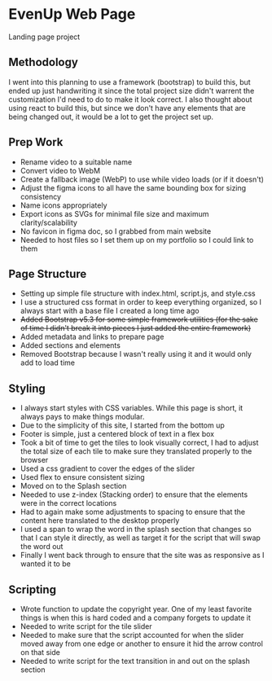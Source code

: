 # EvenUp Web Page
Landing page project

## Methodology
I went into this planning to use a framework (bootstrap) to build this, but ended up just handwriting it since the total project size didn't warrent the customization I'd need to do to make it look correct.
I also thought about using react to build this, but since we don't have any elements that are being changed out, it would be a lot to get the project set up.

## Prep Work
- Rename video to a suitable name
- Convert video to WebM
- Create a fallback image (WebP) to use while video loads (or if it doesn't)
- Adjust the figma icons to all have the same bounding box for sizing consistency
- Name icons appropriately
- Export icons as SVGs for minimal file size and maximum clarity/scalability
- No favicon in figma doc, so I grabbed from main website
- Needed to host files so I set them up on my portfolio so I could link to them

## Page Structure
- Setting up simple file structure with index.html, script.js, and style.css
- I use a structured css format in order to keep everything organized, so I always start with a base file I created a long time ago
- ~~Added Bootstrap v5.3 for some simple framework utilities (for the sake of time I didn't break it into pieces I just added the entire framework)~~
- Added metadata and links to prepare page
- Added sections and elements
- Removed Bootstrap because I wasn't really using it and it would only add to load time

## Styling
- I always start styles with CSS variables. While this page is short, it always pays to make things modular.
- Due to the simplicity of this site, I started from the bottom up 
- Footer is simple, just a centered block of text in a flex box 
- Took a bit of time to get the tiles to look visually correct, I had to adjust the total size of each tile to make sure they translated properly to the browser
- Used a css gradient to cover the edges of the slider
- Used flex to ensure consistent sizing
- Moved on to the Splash section
- Needed to use z-index (Stacking order) to ensure that the elements were in the correct locations
- Had to again make some adjustments to spacing to ensure that the content here translated to the desktop properly
- I used a span to wrap the word in the splash section that changes so that I can style it directly, as well as target it for the script that will swap the word out
- Finally I went back through to ensure that the site was as responsive as I wanted it to be

## Scripting
- Wrote function to update the copyright year. One of my least favorite things is when this is hard coded and a company forgets to update it
- Needed to write script for the tile slider
- Needed to make sure that the script accounted for when the slider moved away from one edge or another to ensure it hid the arrow control on that side
- Needed to write script for the text transition in and out on the splash section